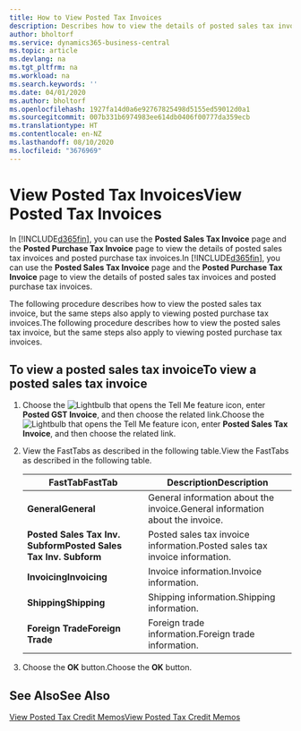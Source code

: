 ```yaml
---
title: How to View Posted Tax Invoices
description: Describes how to view the details of posted sales tax invoices and posted purchase tax invoices.
author: bholtorf
ms.service: dynamics365-business-central
ms.topic: article
ms.devlang: na
ms.tgt_pltfrm: na
ms.workload: na
ms.search.keywords: ''
ms.date: 04/01/2020
ms.author: bholtorf
ms.openlocfilehash: 1927fa14d0a6e92767825498d5155ed59012d0a1
ms.sourcegitcommit: 007b331b6974983ee614db0406f00777da359ecb
ms.translationtype: HT
ms.contentlocale: en-NZ
ms.lasthandoff: 08/10/2020
ms.locfileid: "3676969"
---
```

# <a name="view-posted-tax-invoices"></a><span data-ttu-id="aa994-103">View Posted Tax Invoices</span><span class="sxs-lookup"><span data-stu-id="aa994-103">View Posted Tax Invoices</span></span>
<span data-ttu-id="aa994-104">In [!INCLUDE[d365fin](../../includes/d365fin_md.md)], you can use the **Posted Sales Tax Invoice** page and the **Posted Purchase Tax Invoice** page to view the details of posted sales tax invoices and posted purchase tax invoices.</span><span class="sxs-lookup"><span data-stu-id="aa994-104">In [!INCLUDE[d365fin](../../includes/d365fin_md.md)], you can use the **Posted Sales Tax Invoice** page and the **Posted Purchase Tax Invoice** page to view the details of posted sales tax invoices and posted purchase tax invoices.</span></span>  

<span data-ttu-id="aa994-105">The following procedure describes how to view the posted sales tax invoice, but the same steps also apply to viewing posted purchase tax invoices.</span><span class="sxs-lookup"><span data-stu-id="aa994-105">The following procedure describes how to view the posted sales tax invoice, but the same steps also apply to viewing posted purchase tax invoices.</span></span>  

## <a name="to-view-a-posted-sales-tax-invoice"></a><span data-ttu-id="aa994-106">To view a posted sales tax invoice</span><span class="sxs-lookup"><span data-stu-id="aa994-106">To view a posted sales tax invoice</span></span>  
1. <span data-ttu-id="aa994-107">Choose the ![Lightbulb that opens the Tell Me feature](../../media/ui-search/search_small.png "Tell me what you want to do") icon, enter **Posted GST Invoice**, and then choose the related link.</span><span class="sxs-lookup"><span data-stu-id="aa994-107">Choose the ![Lightbulb that opens the Tell Me feature](../../media/ui-search/search_small.png "Tell me what you want to do") icon, enter **Posted Sales Tax Invoice**, and then choose the related link.</span></span>  
2. <span data-ttu-id="aa994-108">View the FastTabs as described in the following table.</span><span class="sxs-lookup"><span data-stu-id="aa994-108">View the FastTabs as described in the following table.</span></span>  

    |<span data-ttu-id="aa994-109">FastTab</span><span class="sxs-lookup"><span data-stu-id="aa994-109">FastTab</span></span>|<span data-ttu-id="aa994-110">Description</span><span class="sxs-lookup"><span data-stu-id="aa994-110">Description</span></span>|  
    |-------------|---------------------------------------|  
    |<span data-ttu-id="aa994-111">**General**</span><span class="sxs-lookup"><span data-stu-id="aa994-111">**General**</span></span>|<span data-ttu-id="aa994-112">General information about the invoice.</span><span class="sxs-lookup"><span data-stu-id="aa994-112">General information about the invoice.</span></span>|  
    |<span data-ttu-id="aa994-113">**Posted Sales Tax Inv. Subform**</span><span class="sxs-lookup"><span data-stu-id="aa994-113">**Posted Sales Tax Inv. Subform**</span></span>|<span data-ttu-id="aa994-114">Posted sales tax invoice information.</span><span class="sxs-lookup"><span data-stu-id="aa994-114">Posted sales tax invoice information.</span></span>|  
    |<span data-ttu-id="aa994-115">**Invoicing**</span><span class="sxs-lookup"><span data-stu-id="aa994-115">**Invoicing**</span></span>|<span data-ttu-id="aa994-116">Invoice information.</span><span class="sxs-lookup"><span data-stu-id="aa994-116">Invoice information.</span></span>|  
    |<span data-ttu-id="aa994-117">**Shipping**</span><span class="sxs-lookup"><span data-stu-id="aa994-117">**Shipping**</span></span>|<span data-ttu-id="aa994-118">Shipping information.</span><span class="sxs-lookup"><span data-stu-id="aa994-118">Shipping information.</span></span>|  
    |<span data-ttu-id="aa994-119">**Foreign Trade**</span><span class="sxs-lookup"><span data-stu-id="aa994-119">**Foreign Trade**</span></span>|<span data-ttu-id="aa994-120">Foreign trade information.</span><span class="sxs-lookup"><span data-stu-id="aa994-120">Foreign trade information.</span></span>|  

3.  <span data-ttu-id="aa994-121">Choose the **OK** button.</span><span class="sxs-lookup"><span data-stu-id="aa994-121">Choose the **OK** button.</span></span>  

## <a name="see-also"></a><span data-ttu-id="aa994-122">See Also</span><span class="sxs-lookup"><span data-stu-id="aa994-122">See Also</span></span>  
[<span data-ttu-id="aa994-123">View Posted Tax Credit Memos</span><span class="sxs-lookup"><span data-stu-id="aa994-123">View Posted Tax Credit Memos</span></span>](how-to-view-posted-tax-credit-memos.md)
